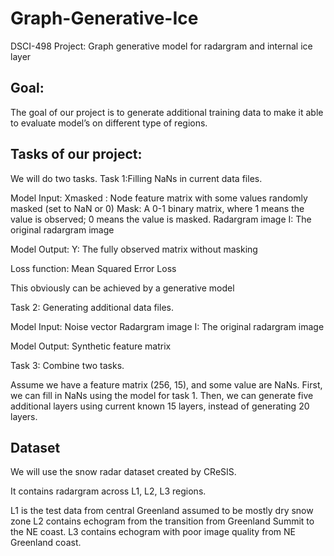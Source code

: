 # Graph-Generative-Ice
DSCI-498 Project: Graph generative model for radargram and internal ice layer


## Goal:

The goal of our project is to generate additional training data to make it able to evaluate model’s on different type of regions.


## Tasks of our project:

We will do two tasks.
Task 1:Filling NaNs in current data files.

Model Input: 
Xmasked : Node feature matrix with some values randomly masked (set to NaN or 0)
Mask: A 0-1 binary matrix, where 1 means the value is observed; 0 means the value is masked.
Radargram image I: The original radargram image

Model Output:
Y: The fully observed matrix without masking

Loss function:
Mean Squared Error Loss

This obviously can be achieved by a generative model


Task 2: Generating additional data files.

Model Input:
Noise vector 
Radargram image I: The original radargram image

Model Output:
Synthetic feature matrix

Task 3: Combine two tasks.

Assume we have a feature matrix (256, 15), and some value are NaNs.
First, we can fill in NaNs using the model for task 1.
Then, we can generate five additional layers using current known 15 layers, instead of generating 20 layers.




## Dataset

We will use the snow radar dataset created by CReSIS.

It contains radargram across L1, L2, L3 regions.

L1 is the test data from central Greenland assumed to be mostly dry snow zone
L2 contains echogram from the transition from Greenland Summit to the NE coast.
L3 contains echogram with poor image quality from NE Greenland coast.

